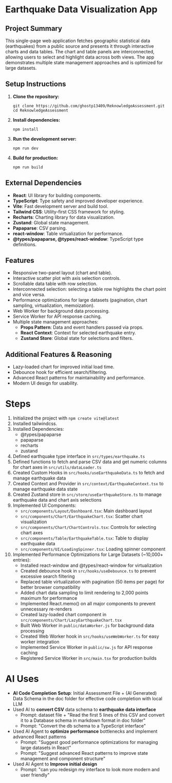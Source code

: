 # Earthquake Data Visualization App

## Project Summary

This single-page web application fetches geographic statistical data (earthquakes) from a public source and presents it through interactive charts and data tables. The chart and table panels are interconnected, allowing users to select and highlight data across both views. The app demonstrates multiple state management approaches and is optimized for large datasets.

## Setup Instructions

1. **Clone the repository:**
   ```
   git clone https://github.com/ghostp13409/ReknowledgeAssessment.git
   cd ReknowledgeAssessment
   ```
2. **Install dependencies:**
   ```
   npm install
   ```
3. **Run the development server:**
   ```
   npm run dev
   ```
4. **Build for production:**
   ```
   npm run build
   ```

## External Dependencies

- **React**: UI library for building components.
- **TypeScript**: Type safety and improved developer experience.
- **Vite**: Fast development server and build tool.
- **Tailwind CSS**: Utility-first CSS framework for styling.
- **Recharts**: Charting library for data visualization.
- **Zustand**: Global state management.
- **Papaparse**: CSV parsing.
- **react-window**: Table virtualization for performance.
- **@types/papaparse, @types/react-window**: TypeScript type definitions.

## Features

- Responsive two-panel layout (chart and table).
- Interactive scatter plot with axis selection controls.
- Scrollable data table with row selection.
- Interconnected selection: selecting a table row highlights the chart point and vice versa.
- Performance optimizations for large datasets (pagination, chart sampling, virtualization, memoization).
- Web Worker for background data processing.
- Service Worker for API response caching.
- Multiple state management approaches:
  - **Props Pattern**: Data and event handlers passed via props.
  - **React Context**: Context for selected earthquake entry.
  - **Zustand Store**: Global state for selections and filters.

## Additional Features & Reasoning

- Lazy-loaded chart for improved initial load time.
- Debounce hook for efficient search/filtering.
- Advanced React patterns for maintainability and performance.
- Modern UI design for usability.

# Steps

1. Initialized the project with `npm create vite@latest`
2. Installed tailwindcss.
3. Installed Dependencies:
   - @types/papaparse
   - papaparse
   - recharts
   - zustand
4. Defined earthquake type interface in `src/types/earthquake.ts`
5. Defined functions to fetch and parse CSV data and get numeric columns for chart axes in `src/utils/dataLoader.ts`
6. Created Custom Hooks in `src/hooks/useEarthquakeData.ts` to fetch and manage earthquake data
7. Created Context and Provider in `src/context/EarthquakeContext.tsx` to manage earthquake data state
8. Created Zustand store in `src/store/useEarthquakeStore.ts` to manage earthquake data and chart axis selections
9. Implemented UI Components:
   - `src/components/Layout/Dashboard.tsx`: Main dashboard layout
   - `src/components/Chart/EarthquakeChart.tsx`: Scatter chart visualization
   - `src/components/Chart/ChartControls.tsx`: Controls for selecting chart axes
   - `src/components/Table/EarthquakeTable.tsx`: Table to display earthquake data
   - `src/components/UI/LoadingSpinner.tsx`: Loading spinner component
10. Implemented Performance Optimizations for Large Datasets (~10,000+ entries):
    - Installed react-window and @types/react-window for virtualization
    - Created debounce hook in `src/hooks/useDebounce.ts` to prevent excessive search filtering
    - Replaced table virtualization with pagination (50 items per page) for better browser compatibility
    - Added chart data sampling to limit rendering to 2,000 points maximum for performance
    - Implemented React.memo() on all major components to prevent unnecessary re-renders
    - Created lazy-loaded chart component in `src/components/Chart/LazyEarthquakeChart.tsx`
    - Built Web Worker in `public/dataWorker.js` for background data processing
    - Created Web Worker hook in `src/hooks/useWebWorker.ts` for easy worker integration
    - Implemented Service Worker in `public/sw.js` for API response caching
    - Registered Service Worker in `src/main.tsx` for production builds

# AI Uses

- **AI Code Completion Setup**: Initial Assessment File + (AI Generated) Data Schema in the doc folder for effective code completion with local LLM
- Used AI to **convert CSV** data schema to **earthquake data interface**
  - Prompt: dataset file + "Read the first 5 lines of this CSV and convert it to a Database schema in markdown format in doc folder"
  - Prompt: "Convert the db schema to a TypeScript interface"
- Used AI Agent to **optimize performance** bottlenecks and implement advanced React patterns
  - Prompt: "Suggest good performance optimizations for managing large datasets in React"
  - Prompt: "Suggest advanced React patterns to improve state management and component structure"
- Used AI Agent to **Improve initial design**
  - Prompt: "can you redesign my interface to look more modern and user friendly"
